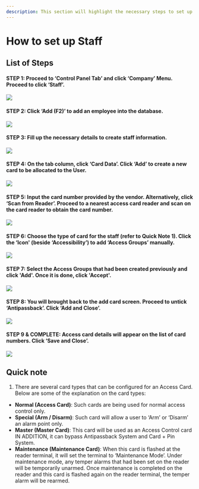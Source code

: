 ```yaml
---
description: This section will highlight the necessary steps to set up staff
---
```


# How to set up Staff

## List of Steps

#### STEP 1: Proceed to ‘Control Panel Tab’ and click ‘Company’ Menu. Proceed to click ‘Staff’. 

![](../.gitbook/assets/untitled1%20%283%29.png)



#### STEP 2: Click ‘Add \(F2\)’ to add an employee into the database.

![](../.gitbook/assets/untitled1a%20%2810%29.png)



#### STEP 3: Fill up the necessary details to create staff information. 

![](../.gitbook/assets/untitled2%20%2828%29.png)



#### STEP 4: On the tab column, click ‘Card Data’. Click ‘Add’ to create a new card to be allocated to the User.

![](../.gitbook/assets/untitled3%20%287%29.png)



#### STEP 5: Input the card number provided by the vendor. Alternatively, click ‘Scan from Reader’. Proceed to a nearest access card reader and scan on the card reader to obtain the card number.

![](../.gitbook/assets/untitled4%20%2814%29.png)



#### STEP 6: Choose the type of card for the staff \(refer to Quick Note 1\). Click the ‘Icon' \(beside ‘Accessibility’\) to add ‘Access Groups’ manually. 

![](../.gitbook/assets/untitled5%20%2824%29.png)



#### STEP 7: Select the Access Groups that had been created previously and click 'Add'. Once it is done, click 'Accept'.

![](../.gitbook/assets/untitled8%20%282%29.png)



#### STEP 8: You will brought back to the add card screen. Proceed to untick ‘Antipassback’. Click ‘Add and Close’.

![](../.gitbook/assets/untitled6%20%284%29.png)



#### STEP 9 & COMPLETE: Access card details will appear on the list of card numbers. Click ‘Save and Close’.

![](../.gitbook/assets/untitled7%20%2826%29.png)

## Quick note

1. There are several card types that can be configured for an Access Card. Below are some of the explanation on the card types: 

* **Normal \(Access Card\)**: Such cards are being used for normal access control only. 
* **Special \(Arm / Disarm\)**: Such card will allow a user to ‘Arm’ or ‘Disarm’ an alarm point only. 
* **Master \(Master Card\)**: This card will be used as an Access Control card IN ADDITION, it can bypass Antipassback System and Card + Pin System. 
* **Maintenance \(Maintenance Card\)**: When this card is flashed at the reader terminal, it will set the terminal to ‘Maintenance Mode’. Under maintenance mode, any temper alarms that had been set on the reader will be temporarily unarmed. Once maintenance is completed on the reader and this card is flashed again on the reader terminal, the temper alarm will be rearmed.

